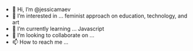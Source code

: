 - 👋 Hi, I’m @jessicamaev
- 👀 I’m interested in ... feminist approach on education, technology, and art
- 🌱 I’m currently learning ... Javascript
- 💞️ I’m looking to collaborate on ...
- 📫 How to reach me ... 

<!---
jessicamaev/jessicamaev is a ✨ special ✨ repository because its `README.md` (this file) appears on your GitHub profile.
You can click the Preview link to take a look at your changes.
--->
